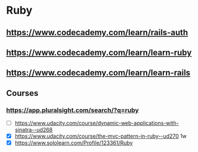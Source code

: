 # Ruby

## https://www.codecademy.com/learn/rails-auth

## https://www.codecademy.com/learn/learn-ruby

## https://www.codecademy.com/learn/learn-rails
## Courses
### https://app.pluralsight.com/search/?q=ruby
- [ ] https://www.udacity.com/course/dynamic-web-applications-with-sinatra--ud268
- [x] https://www.udacity.com/course/the-mvc-pattern-in-ruby--ud270 1w
- [x] https://www.sololearn.com/Profile/123361/Ruby

